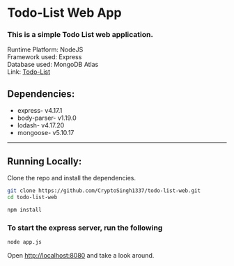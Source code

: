 # Todo-List Web App
### This is a simple Todo List web application.

Runtime Platform: NodeJS<br>
Framework used: Express<br>
Database used: MongoDB Atlas<br>
Link: <a href="https://todo-list-lunatic.herokuapp.com/">Todo-List</a>

## Dependencies:
<ul>
    <li>express-         v4.17.1</li>
    <li>body-parser-     v1.19.0</li>
    <li>lodash-          v4.17.20</li>
    <li>mongoose-        v5.10.17</li>
</ul>

---

## Running Locally:

Clone the repo and install the dependencies.

```bash
git clone https://github.com/CryptoSingh1337/todo-list-web.git
cd todo-list-web
```

```bash
npm install
```

### To start the express server, run the following

```bash
node app.js
```

Open [http://localhost:8080](http://localhost:8080) and take a look around.